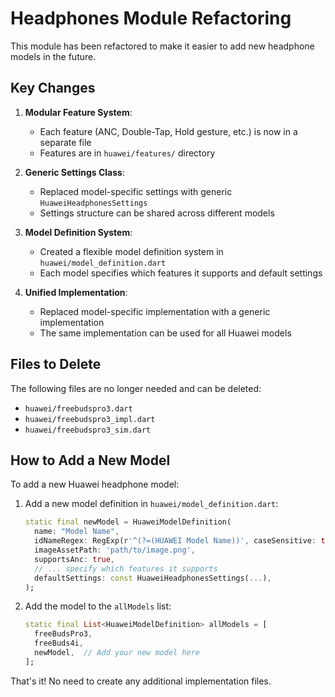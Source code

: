 # Headphones Module Refactoring

This module has been refactored to make it easier to add new headphone models in the future.

## Key Changes

1. **Modular Feature System**:

   - Each feature (ANC, Double-Tap, Hold gesture, etc.) is now in a separate file
   - Features are in `huawei/features/` directory

2. **Generic Settings Class**:

   - Replaced model-specific settings with generic `HuaweiHeadphonesSettings`
   - Settings structure can be shared across different models

3. **Model Definition System**:

   - Created a flexible model definition system in `huawei/model_definition.dart`
   - Each model specifies which features it supports and default settings

4. **Unified Implementation**:
   - Replaced model-specific implementation with a generic implementation
   - The same implementation can be used for all Huawei models

## Files to Delete

The following files are no longer needed and can be deleted:

- `huawei/freebudspro3.dart`
- `huawei/freebudspro3_impl.dart`
- `huawei/freebudspro3_sim.dart`

## How to Add a New Model

To add a new Huawei headphone model:

1. Add a new model definition in `huawei/model_definition.dart`:

   ```dart
   static final newModel = HuaweiModelDefinition(
     name: "Model Name",
     idNameRegex: RegExp(r'^(?=(HUAWEI Model Name))', caseSensitive: true),
     imageAssetPath: 'path/to/image.png',
     supportsAnc: true,
     // ... specify which features it supports
     defaultSettings: const HuaweiHeadphonesSettings(...),
   );
   ```

2. Add the model to the `allModels` list:
   ```dart
   static final List<HuaweiModelDefinition> allModels = [
     freeBudsPro3,
     freeBuds4i,
     newModel,  // Add your new model here
   ];
   ```

That's it! No need to create any additional implementation files.
